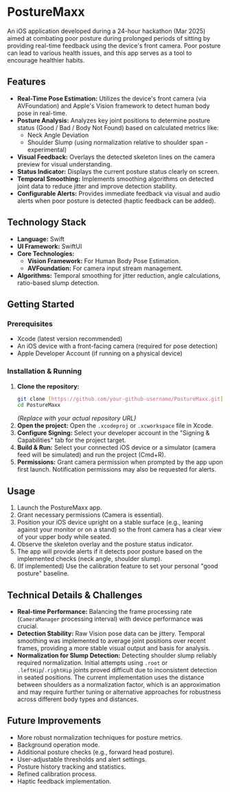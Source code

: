 # PostureMaxx

An iOS application developed during a 24-hour hackathon (Mar 2025) aimed at combating poor posture during prolonged periods of sitting by providing real-time feedback using the device's front camera. Poor posture can lead to various health issues, and this app serves as a tool to encourage healthier habits.

## Features

* **Real-Time Pose Estimation:** Utilizes the device's front camera (via AVFoundation) and Apple's Vision framework to detect human body pose in real-time.
* **Posture Analysis:** Analyzes key joint positions to determine posture status (Good / Bad / Body Not Found) based on calculated metrics like:
    * Neck Angle Deviation
    * Shoulder Slump (using normalization relative to shoulder span - experimental)
* **Visual Feedback:** Overlays the detected skeleton lines on the camera preview for visual understanding.
* **Status Indicator:** Displays the current posture status clearly on screen.
* **Temporal Smoothing:** Implements smoothing algorithms on detected joint data to reduce jitter and improve detection stability.
* **Configurable Alerts:** Provides immediate feedback via visual and audio alerts when poor posture is detected (haptic feedback can be added).

## Technology Stack

* **Language:** Swift
* **UI Framework:** SwiftUI
* **Core Technologies:**
    * **Vision Framework:** For Human Body Pose Estimation.
    * **AVFoundation:** For camera input stream management.
* **Algorithms:** Temporal smoothing for jitter reduction, angle calculations, ratio-based slump detection.

## Getting Started

### Prerequisites

* Xcode (latest version recommended)
* An iOS device with a front-facing camera (required for pose detection)
* Apple Developer Account (if running on a physical device)

### Installation & Running

1.  **Clone the repository:**
    ```bash
    git clone [https://github.com/your-github-username/PostureMaxx.git](https://www.google.com/search?q=https://github.com/your-github-username/PostureMaxx.git)
    cd PostureMaxx
    ```
    *(Replace with your actual repository URL)*
2.  **Open the project:** Open the `.xcodeproj` or `.xcworkspace` file in Xcode.
3.  **Configure Signing:** Select your developer account in the "Signing & Capabilities" tab for the project target.
4.  **Build & Run:** Select your connected iOS device or a simulator (camera feed will be simulated) and run the project (Cmd+R).
5.  **Permissions:** Grant camera permission when prompted by the app upon first launch. Notification permissions may also be requested for alerts.

## Usage

1.  Launch the PostureMaxx app.
2.  Grant necessary permissions (Camera is essential).
3.  Position your iOS device upright on a stable surface (e.g., leaning against your monitor or on a stand) so the front camera has a clear view of your upper body while seated.
4.  Observe the skeleton overlay and the posture status indicator.
5.  The app will provide alerts if it detects poor posture based on the implemented checks (neck angle, shoulder slump).
6.  (If implemented) Use the calibration feature to set your personal "good posture" baseline.

## Technical Details & Challenges

* **Real-time Performance:** Balancing the frame processing rate (`CameraManager` processing interval) with device performance was crucial.
* **Detection Stability:** Raw Vision pose data can be jittery. Temporal smoothing was implemented to average joint positions over recent frames, providing a more stable visual output and basis for analysis.
* **Normalization for Slump Detection:** Detecting shoulder slump reliably required normalization. Initial attempts using `.root` or `.leftHip`/`.rightHip` joints proved difficult due to inconsistent detection in seated positions. The current implementation uses the distance between shoulders as a normalization factor, which is an approximation and may require further tuning or alternative approaches for robustness across different body types and distances.

## Future Improvements

* More robust normalization techniques for posture metrics.
* Background operation mode.
* Additional posture checks (e.g., forward head posture).
* User-adjustable thresholds and alert settings.
* Posture history tracking and statistics.
* Refined calibration process.
* Haptic feedback implementation.
